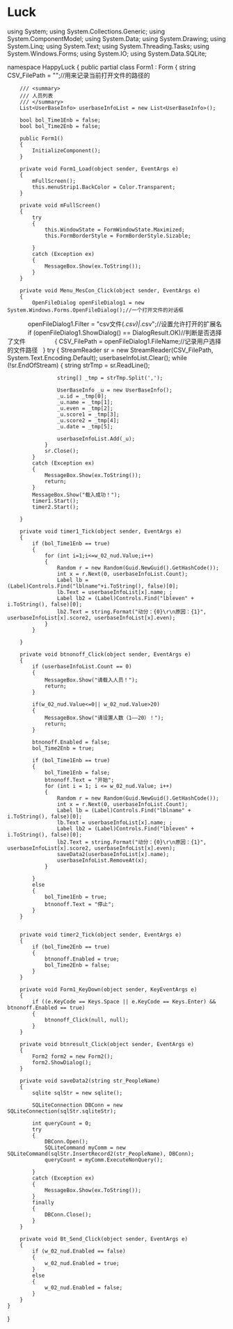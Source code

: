 # Luck
using System;
using System.Collections.Generic;
using System.ComponentModel;
using System.Data;
using System.Drawing;
using System.Linq;
using System.Text;
using System.Threading.Tasks;
using System.Windows.Forms;
using System.IO;
using System.Data.SQLite;


namespace HappyLuck
{
    public partial class Form1 : Form
    {
        string CSV_FilePath = "";//用来记录当前打开文件的路径的

        /// <summary>
        /// 人员列表
        /// </summary>
        List<UserBaseInfo> userbaseInfoList = new List<UserBaseInfo>();

        bool bol_Time1Enb = false;
        bool bol_Time2Enb = false;

        public Form1()
        {
            InitializeComponent();
        }

        private void Form1_Load(object sender, EventArgs e)
        {
            mFullScreen();
            this.menuStrip1.BackColor = Color.Transparent;
        }

        private void mFullScreen()
        {
            try
            {
                this.WindowState = FormWindowState.Maximized;
                this.FormBorderStyle = FormBorderStyle.Sizable;

            }
            catch (Exception ex)
            {
                MessageBox.Show(ex.ToString());
            }
        }

        private void Menu_MesCon_Click(object sender, EventArgs e)
        {
            OpenFileDialog openFileDialog1 = new System.Windows.Forms.OpenFileDialog();//一个打开文件的对话框  
            openFileDialog1.Filter = "csv文件(*.csv)|*.csv";//设置允许打开的扩展名  
            if (openFileDialog1.ShowDialog() == DialogResult.OK)//判断是否选择了文件    
            {
                CSV_FilePath = openFileDialog1.FileName;//记录用户选择的文件路径  
            }
            try
            {
                StreamReader sr = new StreamReader(CSV_FilePath, System.Text.Encoding.Default);
                userbaseInfoList.Clear();
                while (!sr.EndOfStream)
                {
                    string strTmp = sr.ReadLine();

                    string[] _tmp = strTmp.Split(',');

                    UserBaseInfo _u = new UserBaseInfo();
                    _u.id = _tmp[0];
                    _u.name = _tmp[1];
                    _u.even = _tmp[2];
                    _u.score1 = _tmp[3];
                    _u.score2 = _tmp[4];
                    _u.date = _tmp[5];

                    userbaseInfoList.Add(_u);
                }
                sr.Close();
            }
            catch (Exception ex)
            {
                MessageBox.Show(ex.ToString());
                return;
            }
            MessageBox.Show("载入成功！");
            timer1.Start();
            timer2.Start();

        }

        private void timer1_Tick(object sender, EventArgs e)
        {
            if (bol_Time1Enb == true)
            {
                for (int i=1;i<=w_02_nud.Value;i++)
                {
                    Random r = new Random(Guid.NewGuid().GetHashCode());
                    int x = r.Next(0, userbaseInfoList.Count);
                    Label lb = (Label)Controls.Find("lblname"+i.ToString(), false)[0];
                    lb.Text = userbaseInfoList[x].name; ;
                    Label lb2 = (Label)Controls.Find("lbleven" + i.ToString(), false)[0];
                    lb2.Text = string.Format("动分：{0}\r\n原因：{1}", userbaseInfoList[x].score2, userbaseInfoList[x].even);
                }
            }
          
        }

        private void btnonoff_Click(object sender, EventArgs e)
        {
            if (userbaseInfoList.Count == 0)
            {
                MessageBox.Show("请载入人员！");
                return;
            }

            if(w_02_nud.Value<=0|| w_02_nud.Value>20)
            {
                MessageBox.Show("请设置人数（1——20）！");
                return;
            }

            btnonoff.Enabled = false;
            bol_Time2Enb = true;

            if (bol_Time1Enb == true)
            {
                bol_Time1Enb = false;
                btnonoff.Text = "开始";
                for (int i = 1; i <= w_02_nud.Value; i++)
                {
                    Random r = new Random(Guid.NewGuid().GetHashCode());
                    int x = r.Next(0, userbaseInfoList.Count);
                    Label lb = (Label)Controls.Find("lblname" + i.ToString(), false)[0];
                    lb.Text = userbaseInfoList[x].name; ;
                    Label lb2 = (Label)Controls.Find("lbleven" + i.ToString(), false)[0];
                    lb2.Text = string.Format("动分：{0}\r\n原因：{1}", userbaseInfoList[x].score2, userbaseInfoList[x].even);
                    saveData2(userbaseInfoList[x].name);
                    userbaseInfoList.RemoveAt(x);
                }
             
            }
            else
            {
                bol_Time1Enb = true;
                btnonoff.Text = "停止";
            }
        }


        private void timer2_Tick(object sender, EventArgs e)
        {
            if (bol_Time2Enb == true)
            {
                btnonoff.Enabled = true;
                bol_Time2Enb = false;
            }
        }

        private void Form1_KeyDown(object sender, KeyEventArgs e)
        {
            if ((e.KeyCode == Keys.Space || e.KeyCode == Keys.Enter) && btnonoff.Enabled == true)
            {
                btnonoff_Click(null, null);
            }
        }

        private void btnresult_Click(object sender, EventArgs e)
        {
            Form2 form2 = new Form2();
            form2.ShowDialog();
        }

        private void saveData2(string str_PeopleName)
        {
            sqlite sqlStr = new sqlite();

            SQLiteConnection DBConn = new SQLiteConnection(sqlStr.sqliteStr);

            int queryCount = 0;
            try
            {
                DBConn.Open();
                SQLiteCommand myComm = new SQLiteCommand(sqlStr.InsertRecord2(str_PeopleName), DBConn);
                queryCount = myComm.ExecuteNonQuery();

            }
            catch (Exception ex)
            {
                MessageBox.Show(ex.ToString());
            }
            finally
            {
                DBConn.Close();
            }
        }

        private void Bt_Send_Click(object sender, EventArgs e)
        {
            if (w_02_nud.Enabled == false)
            {
                w_02_nud.Enabled = true;
            }
            else
            {
                w_02_nud.Enabled = false;
            }
        }
    }
}
